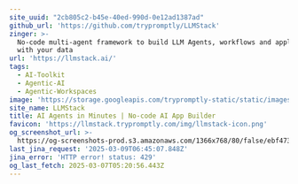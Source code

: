 ```yaml
---
site_uuid: "2cb805c2-b45e-40ed-990d-0e12ad1387ad"
github_url: 'https://github.com/trypromptly/LLMStack'
zinger: >-
  No-code multi-agent framework to build LLM Agents, workflows and applications
  with your data
url: 'https://llmstack.ai/'
tags:
  - AI-Toolkit
  - Agentic-AI
  - Agentic-Workspaces
image: 'https://storage.googleapis.com/trypromptly-static/static/images/opengraph.jpg'
site_name: LLMStack
title: AI Agents in Minutes | No-code AI App Builder
favicon: 'https://llmstack.trypromptly.com/img/llmstack-icon.png'
og_screenshot_url: >-
  https://og-screenshots-prod.s3.amazonaws.com/1366x768/80/false/ebf4732dafc499920ac4f1f449082010d6371835b71c8280ab8788ef84074bb3.jpeg
last_jina_request: '2025-03-09T06:45:07.848Z'
jina_error: 'HTTP error! status: 429'
og_last_fetch: 2025-03-07T05:20:56.443Z
---
```


